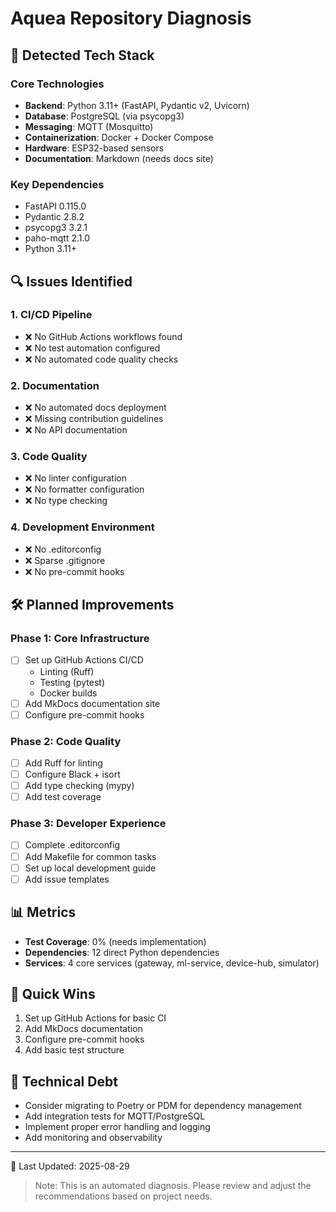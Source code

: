 # Aquea Repository Diagnosis

## 🧪 Detected Tech Stack

### Core Technologies
- **Backend**: Python 3.11+ (FastAPI, Pydantic v2, Uvicorn)
- **Database**: PostgreSQL (via psycopg3)
- **Messaging**: MQTT (Mosquitto)
- **Containerization**: Docker + Docker Compose
- **Hardware**: ESP32-based sensors
- **Documentation**: Markdown (needs docs site)

### Key Dependencies
- FastAPI 0.115.0
- Pydantic 2.8.2
- psycopg3 3.2.1
- paho-mqtt 2.1.0
- Python 3.11+

## 🔍 Issues Identified

### 1. CI/CD Pipeline
- ❌ No GitHub Actions workflows found
- ❌ No test automation configured
- ❌ No automated code quality checks

### 2. Documentation
- ❌ No automated docs deployment
- ❌ Missing contribution guidelines
- ❌ No API documentation

### 3. Code Quality
- ❌ No linter configuration
- ❌ No formatter configuration
- ❌ No type checking

### 4. Development Environment
- ❌ No .editorconfig
- ❌ Sparse .gitignore
- ❌ No pre-commit hooks

## 🛠️ Planned Improvements

### Phase 1: Core Infrastructure
- [ ] Set up GitHub Actions CI/CD
  - Linting (Ruff)
  - Testing (pytest)
  - Docker builds
- [ ] Add MkDocs documentation site
- [ ] Configure pre-commit hooks

### Phase 2: Code Quality
- [ ] Add Ruff for linting
- [ ] Configure Black + isort
- [ ] Add type checking (mypy)
- [ ] Add test coverage

### Phase 3: Developer Experience
- [ ] Complete .editorconfig
- [ ] Add Makefile for common tasks
- [ ] Set up local development guide
- [ ] Add issue templates

## 📊 Metrics
- **Test Coverage**: 0% (needs implementation)
- **Dependencies**: 12 direct Python dependencies
- **Services**: 4 core services (gateway, ml-service, device-hub, simulator)

## 🚀 Quick Wins
1. Set up GitHub Actions for basic CI
2. Add MkDocs documentation
3. Configure pre-commit hooks
4. Add basic test structure

## 🔄 Technical Debt
- Consider migrating to Poetry or PDM for dependency management
- Add integration tests for MQTT/PostgreSQL
- Implement proper error handling and logging
- Add monitoring and observability

---

📅 Last Updated: 2025-08-29

> Note: This is an automated diagnosis. Please review and adjust the recommendations based on project needs.
